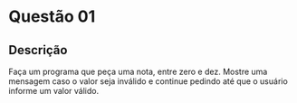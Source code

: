 # Questão 01

## Descrição
Faça um programa que peça uma nota, entre zero e dez. Mostre uma mensagem caso o valor seja inválido e
continue pedindo até que o usuário informe um valor válido.




